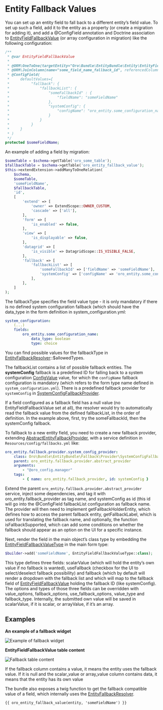 <a id="dev-entities-fallback"></a>

# Entity Fallback Values

You can set up an entity field to fall back to a different entity’s field value.
To set up such a field, add it to the entity as a property (or create a migration for adding it), and add a @ConfigField annotation and Doctrine association to <a href="https://github.com/oroinc/platform/blob/5.1/src/Oro/Bundle/EntityBundle/Entity/EntityFieldFallbackValue.php" target="_blank">EntityFieldFallbackValue</a> (or array configuration in migration) like the following configuration:

```php
/**
 * @var EntityFieldFallbackValue
 *
 * @ORM\OneToOne(targetEntity="Oro\Bundle\EntityBundle\Entity\EntityFieldFallbackValue", cascade={"All"})
 * @ORM\JoinColumn(name="some_field_name_fallback_id", referencedColumnName="id", onDelete="SET NULL")
 * @ConfigField(
 *     defaultValues={
 *          "fallback": {
 *              "fallbackList": {
 *                  "someFallbackId" : {
 *                      "fieldName": "someFieldName"
 *                  },
 *                  "systemConfig": {
 *                      "configName": "oro_entity.some_configuration_name"
 *                  }
 *              }
 *          }
 *     }
 * )
 */
protected $someFieldName;
```

An example of adding a field by migration:

```php
$someTable = $schema->getTable('oro_some_table');
$fallbackTable = $schema->getTable('oro_entity_fallback_value');
$this->extendExtension->addManyToOneRelation(
    $schema,
    $someTable,
    'someFieldName',
    $fallbackTable,
    'id',
    [
        'extend' => [
            'owner' => ExtendScope::OWNER_CUSTOM,
            'cascade' => ['all'],
        ],
        'form' => [
            'is_enabled' => false,
        ],
        'view' => [
            'is_displayable' => false,
        ],
        'datagrid' => [
            'is_visible' => DatagridScope::IS_VISIBLE_FALSE,
        ],
        'fallback' => [
            'fallbackList' => [
                'someFallbackId' => ['fieldName' => 'someFieldName'],
                'systemConfig' => ['configName' => 'oro_entity.some_configuration_name'],
            ],
        ],
    ]
);
```

The fallbackType specifies the field value type - it is only mandatory if there is no defined system configuration fallback (which should have the data_type in the form definition in system_configuration.yml:

```yaml
system_configuration:
    (...)
    fields:
        oro_entity.some_configuration_name:
            data_type: boolean
            type: choice
```

You can find possible values for the fallbackType in <a href="https://github.com/oroinc/platform/blob/5.1/src/Oro/Bundle/EntityBundle/Fallback/EntityFallbackResolver.php" target="_blank">EntityFallbackResolver</a>::$allowedTypes.

The fallbackList contains a list of possible fallback entities. The **systemConfig** fallback is a predefined ID for falling
back to a system configuration <a href="https://github.com/oroinc/platform/blob/5.1/src/Oro/Bundle/ConfigBundle/Entity/ConfigValue.php" target="_blank">ConfigValue</a> value, for which the `configName` fallback configuration is mandatory (which refers to the form type name defined in `system_configuration.yml`). There is a predefined fallback provider for `systemConfig` in <a href="https://github.com/oroinc/platform/blob/5.1/src/Oro/Bundle/EntityBundle/Fallback/Provider/SystemConfigFallbackProvider.php" target="_blank">SystemConfigFallbackProvider</a>.

If a field configured as a fallback field has a null value (no EntityFieldFallbackValue set at all), the resolver would try to automatically read the fallback value from the defined fallbackList, in the order of definition. In the example above, first, try the
someFallbackId, then the systemConfig fallback.

To fallback to a new entity field, you need to create a new fallback provider, extending <a href="https://github.com/oroinc/platform/blob/5.1/src/Oro/Bundle/EntityBundle/Fallback/Provider/AbstractEntityFallbackProvider.php" target="_blank">AbstractEntityFallbackProvider</a>, with a service definition in `Resources/config/fallbacks.yml` like:

```yaml
oro_entity.fallback.provider.system_config_provider:
    class: Oro\Bundle\EntityBundle\Fallback\Provider\SystemConfigFallbackProvider
    parent: oro_entity.fallback.provider.abstract_provider
    arguments:
        - "@oro_config.manager"
    tags:
        - { name: oro_entity.fallback_provider, id: systemConfig }
```

Extend the parent `oro_entity.fallback.provider.abstract_provider` service, inject some dependencies, and tag it with
oro_entity.fallback_provider as tag name, and systemConfig as id (this id will go into the @ConfigField fallbackList configuration as fallback name.
The provider will then need to implement getFallbackHolderEntity, which defines how to access the parent fallback entity, getFallbackLabel, which is used for translating the fallback name,
and optionally, the function isFallbackSupported, which can add some conditions on whether the fallback should appear as an option on the UI for a specific instance.

Next, render the field in the main object’s class type by embedding the <a href="https://github.com/oroinc/platform/blob/5.1/src/Oro/Bundle/EntityBundle/Form/Type/EntityFieldFallbackValueType.php" target="_blank">EntityFieldFallbackValueType</a> in the main form type:

```php
$builder->add('someFieldName', EntityFieldFallbackValueType::class);
```

This type defines three fields: scalarValue (which will hold the entity’s own value if no fallback is wanted), useFallback (checkbox for the UI to select/deselect fallback possibility) and fallback (which by default will render a dropdown with the fallback list and which will map to the fallback field of <a href="https://github.com/oroinc/platform/blob/5.1/src/Oro/Bundle/EntityBundle/Entity/EntityFieldFallbackValue.php" target="_blank">EntityFieldFallbackValue</a> holding the fallback ID (like systemConfig).
The options and types of those three fields can be overridden with value_options, fallback_options, use_fallback_options, value_type and fallback_type. Internally, the submitted own value will be saved in scalarValue, if it is scalar, or arrayValue, if it’s an array.

## Examples

**An example of a fallback widget**

![Example of fallback widget](img/backend/entities/fallback_example.png)

**EntityFieldFallbackValue table content**

![Fallback table content](img/backend/entities/fallback_table.png)

If the fallback column contains a value, it means the entity uses the fallback value. If it is null and the scalar_value or array_value column contains data, it means that the entity has its own value

The bundle also exposes a twig function to get the fallback compatible value of a field, which internally uses the <a href="https://github.com/oroinc/platform/blob/5.1/src/Oro/Bundle/EntityBundle/Fallback/EntityFallbackResolver.php" target="_blank">EntityFallbackResolver</a>.

```twig
{{ oro_entity_fallback_value(entity, 'someFieldName') }}
```

<!-- Frontend -->
